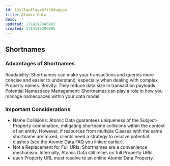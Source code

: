 ```yaml
---
id: 13s2lqwflayx6ft508wgzpw
title: Atomic Data
desc: ''
updated: 1714117046903
created: 1714115290895
---
```


## Shortnames

### Advantages of Shortnames

Readability: Shortnames can make your transactions and queries more concise and easier to understand, especially when dealing with complex Property names.
Brevity: They reduce data size in transaction payloads.
Potential Namespace Management: Shortnames can play a role in how you manage namespaces within your data model.

### Important Considerations

- Name Collisions: Atomic Data guarantees uniqueness of the Subject-Property combination, mitigating shortname collisions within the context of an entity. However, if resources from multiple Classes with the same shortname are mixed, clients need a strategy to resolve potential clashes (see the Atomic Data FAQ you linked earlier).
- Not a Replacement for Full URIs: Shortnames are a convenience mechanism. Internally, Atomic Data still relies on full Property URIs.
- each Property URL must resolve to an online Atomic Data Property.